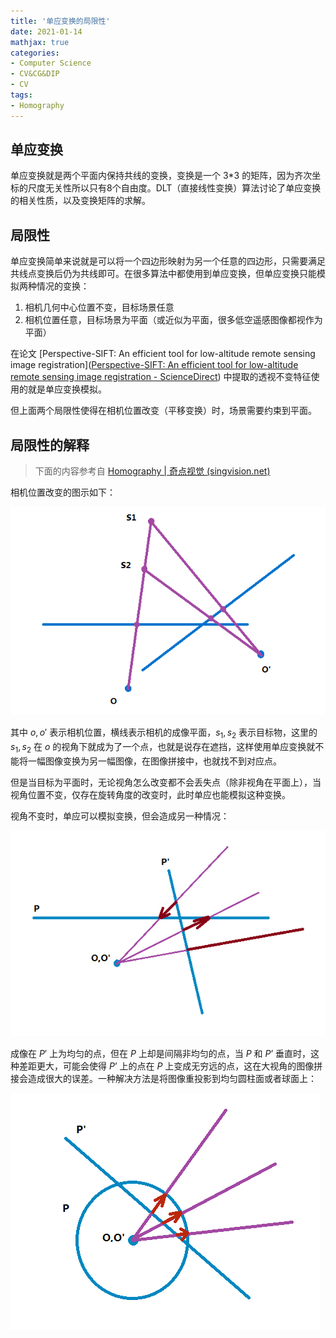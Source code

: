 ```yaml
---
title: '单应变换的局限性'
date: 2021-01-14
mathjax: true
categories:
- Computer Science
- CV&CG&DIP
- CV
tags:
- Homography
---
```


## 单应变换

单应变换就是两个平面内保持共线的变换，变换是一个 3*3 的矩阵，因为齐次坐标的尺度无关性所以只有8个自由度。DLT（直接线性变换）算法讨论了单应变换的相关性质，以及变换矩阵的求解。

## 局限性

单应变换简单来说就是可以将一个四边形映射为另一个任意的四边形，只需要满足共线点变换后仍为共线即可。在很多算法中都使用到单应变换，但单应变换只能模拟两种情况的变换：

1. 相机几何中心位置不变，目标场景任意
2. 相机位置任意，目标场景为平面（或近似为平面，很多低空遥感图像都视作为平面）

<!-- more -->

在论文 [Perspective-SIFT: An efficient tool for low-altitude remote sensing image registration]([Perspective-SIFT: An efficient tool for low-altitude remote sensing image registration - ScienceDirect](https://www.sciencedirect.com/science/article/abs/pii/S0165168413001503)) 中提取的透视不变特征使用的就是单应变换模拟。

但上面两个局限性使得在相机位置改变（平移变换）时，场景需要约束到平面。

## 局限性的解释

> 下面的内容参考自 [Homography | 奇点视觉 (singvision.net)](http://singvision.net/tag/homography/)

相机位置改变的图示如下：

![](/assets/ArticleImg/2021/Homography_2.png)

其中 $o,o'$ 表示相机位置，横线表示相机的成像平面，$s_1,s_2$ 表示目标物，这里的 $s_1,s_2$ 在 $o$ 的视角下就成为了一个点，也就是说存在遮挡，这样使用单应变换就不能将一幅图像变换为另一幅图像，在图像拼接中，也就找不到对应点。

但是当目标为平面时，无论视角怎么改变都不会丢失点（除非视角在平面上），当视角位置不变，仅存在旋转角度的改变时，此时单应也能模拟这种变换。

视角不变时，单应可以模拟变换，但会造成另一种情况：

![](/assets/ArticleImg/2021/Homography_Near90Degreee2.png)

成像在 $P'$ 上为均匀的点，但在 $P$ 上却是间隔非均匀的点，当 $P$ 和 $P’$ 垂直时，这种差距更大，可能会使得 $P’$ 上的点在 $P$ 上变成无穷远的点，这在大视角的图像拼接会造成很大的误差。一种解决方法是将图像重投影到均匀圆柱面或者球面上：

![](/assets/ArticleImg/2021/Homography_Warp1.png)